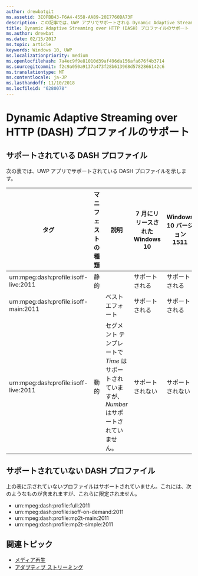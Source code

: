 ```yaml
---
author: drewbatgit
ms.assetid: 3E0FBB43-F6A4-4558-AA89-20E7760BA73F
description: この記事では、UWP アプリでサポートされる Dynamic Adaptive Streaming over HTTP (DASH) プロファイルの一覧を示します。
title: Dynamic Adaptive Streaming over HTTP (DASH) プロファイルのサポート
ms.author: drewbat
ms.date: 02/15/2017
ms.topic: article
keywords: Windows 10, UWP
ms.localizationpriority: medium
ms.openlocfilehash: 7a4ec9f9e81010d39af496da156afa676f4b3714
ms.sourcegitcommit: f2c9a050a9137a473f28b613968d5782866142c6
ms.translationtype: MT
ms.contentlocale: ja-JP
ms.lasthandoff: 11/10/2018
ms.locfileid: "6280078"
---
```

# <a name="dynamic-adaptive-streaming-over-http-dash-profile-support"></a>Dynamic Adaptive Streaming over HTTP (DASH) プロファイルのサポート


## <a name="supported-dash-profiles"></a>サポートされている DASH プロファイル
次の表では、UWP アプリでサポートされている DASH プロファイルを示します。

|タグ | マニフェストの種類 | 説明|7 月にリリースされた Windows 10|Windows 10 バージョン 1511|Windows 10 バージョン 1607 |Windows 10 バージョン 1607 |Windows 10 Version 1703|
|----------------|------|-------|-----------|--------------|---------|-------|--------|
|urn:mpeg&#58;dash:profile:isoff-live:2011 | 静的 |     |サポートされる            |  サポートされる              | サポートされる        |サポートされる| サポートされる|
|urn:mpeg&#58;dash:profile:isoff-main:2011 |        | ベスト エフォート | サポートされる            |  サポートされる              | サポートされる        |サポートされる| サポートされる|
|urn:mpeg&#58;dash:profile:isoff-live:2011 | 動的 | セグメント テンプレートで $Time$ はサポートされていますが、$Number$ はサポートされていません。 | サポートされない            | サポートされない              | サポートされない        |サポートされない| サポートされる|


## <a name="unsupported-dash-profiles"></a>サポートされていない DASH プロファイル
上の表に示されていないプロファイルはサポートされていません。これには、次のようなものが含まれますが、これらに限定されません。

* urn:mpeg&#58;dash:profile:full:2011
* urn:mpeg&#58;dash:profile:isoff-on-demand:2011
* urn:mpeg&#58;dash:profile:mp2t-main:2011
* urn:mpeg&#58;dash:profile:mp2t-simple:2011


## <a name="related-topics"></a>関連トピック

* [メディア再生](media-playback.md)
* [アダプティブ ストリーミング](adaptive-streaming.md)
 

 




